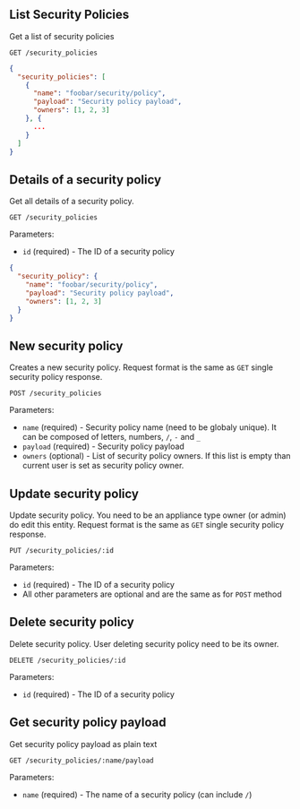 ## List Security Policies

Get a list of security policies

```
GET /security_policies
```

```json
{
  "security_policies": [
    {
      "name": "foobar/security/policy",
      "payload": "Security policy payload",
      "owners": [1, 2, 3]
    }, {
      ...
    }
  ]
}
```

## Details of a security policy

Get all details of a security policy.

```
GET /security_policies
```

Parameters:

+ `id` (required) - The ID of a security policy

```json
{
  "security_policy": {
    "name": "foobar/security/policy",
    "payload": "Security policy payload",
    "owners": [1, 2, 3]
  }
}
```

## New security policy

Creates a new security policy. Request format is the same as `GET` single security policy response.

```
POST /security_policies
```

Parameters:

+ `name` (required) - Security policy name (need to be globaly unique). It can be composed of letters, numbers, `/`, `-` and `_`
+ `payload` (required) - Security policy payload
+ `owners` (optional) - List of security policy owners. If this list is empty than current user is set as security policy owner.

## Update security policy

Update security policy. You need to be an appliance type owner (or admin) do edit this entity. Request format is the same as `GET` single security policy response.

```
PUT /security_policies/:id
```

Parameters:

+ `id` (required) - The ID of a security policy
+ All other parameters are optional and are the same as for `POST` method

## Delete security policy

Delete security policy. User deleting security policy need to be its owner.

```
DELETE /security_policies/:id
```

Parameters:

+ `id` (required) - The ID of a security policy

## Get security policy payload

Get security policy payload as plain text

```
GET /security_policies/:name/payload
```

Parameters:

+ `name` (required) - The name of a security policy (can include `/`)